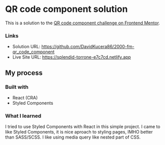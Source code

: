 # QR code component solution

This is a solution to the [QR code component challenge on Frontend Mentor](https://www.frontendmentor.io/challenges/qr-code-component-iux_sIO_H). 

### Links

- Solution URL: https://github.com/DavidKucera86/2000-fm-qr_code_component
- Live Site URL: https://splendid-torrone-e7c7cd.netlify.app

## My process

### Built with

- React (CRA)
- Styled Components

### What I learned

I tried to use Styled Components with React in this simple project. I came to like Styled Components, it is nice aproach to styling pages, IMHO better than SASS/SCSS. I like using media query like nested part of CSS.






